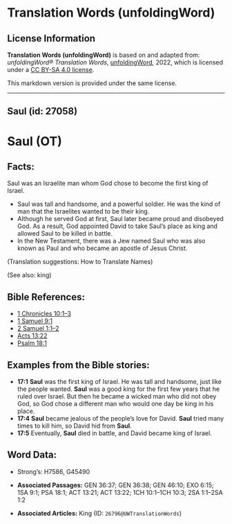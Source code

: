 # Translation Words (unfoldingWord)

## License Information

**Translation Words (unfoldingWord)** is based on and adapted from: _unfoldingWord® Translation Words_, [unfoldingWord](https://unfoldingword.org/utw), 2022, which is licensed under a [CC BY-SA 4.0 license](https://creativecommons.org/licenses/by-sa/4.0/legalcode.en).

This markdown version is provided under the same license.



--------------------------------

## Saul (id: 27058)

Saul (OT)
=========

Facts:
------

Saul was an Israelite man whom God chose to become the first king of Israel.

* Saul was tall and handsome, and a powerful soldier. He was the kind of man that the Israelites wanted to be their king.
* Although he served God at first, Saul later became proud and disobeyed God. As a result, God appointed David to take Saul’s place as king and allowed Saul to be killed in battle.
* In the New Testament, there was a Jew named Saul who was also known as Paul and who became an apostle of Jesus Christ.

(Translation suggestions: How to Translate Names)

(See also: king)

Bible References:
-----------------

* [1 Chronicles 10:1–3](https://ref.ly/1Chr10:1-1Chr10:3)
* [1 Samuel 9:1](https://ref.ly/1Sam9:1)
* [2 Samuel 1:1–2](https://ref.ly/2Sam1:1-2Sam1:2)
* [Acts 13:22](https://ref.ly/Acts13:22)
* [Psalm 18:1](https://ref.ly/Ps18:1)

Examples from the Bible stories:
--------------------------------

* **17:1** **Saul** was the first king of Israel. He was tall and handsome, just like the people wanted. **Saul** was a good king for the first few years that he ruled over Israel. But then he became a wicked man who did not obey God, so God chose a different man who would one day be king in his place.
* **17:4** **Saul** became jealous of the people’s love for David. **Saul** tried many times to kill him, so David hid from **Saul**.
* **17:5** Eventually, **Saul** died in battle, and David became king of Israel.

Word Data:
----------

* Strong’s: H7586, G45490

* **Associated Passages:** GEN 36:37; GEN 36:38; GEN 46:10; EXO 6:15; 1SA 9:1; PSA 18:1; ACT 13:21; ACT 13:22; 1CH 10:1–1CH 10:3; 2SA 1:1–2SA 1:2
* **Associated Articles:** King (ID: `26796@UWTranslationWords`)

